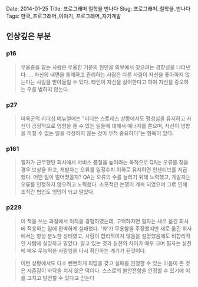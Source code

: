 Date: 2014-01-25
Title: 프로그래머 철학을 만나다
Slug: 프로그래머_철학을_만나다
Tags: 한국_프로그래머_이야기, 프로그래머_자기계발

## 인상깊은 부분

### p16
> 우울증을 앓는 사람은 우울한 기분의 원인을 외부에서 찾으려는 경향성을 나타낸다.
...
> 자신의 내면을 통제하고 관리하는 사람은 다른 사람이 자신을 좋아하지 않는다는 사실을 받아들일 수 있다. 타인이 자신을 싫어한다고 하여 자신을 증오하는 우를 범하지 않는다.

### p27
> 미육군의 리더십 메뉴얼에는 "리더는 스트레스 상황에서도 평성심을 유지하고 자신이 긍정적으로 영향을 줄 수 있는 일들에 대해서 에너지를 쏟으며, 자신이 영향을 끼칠 수 없는 일을 걱정하지 않는 것이 무척 중요하다"는 항목이 있다.

### p161
> 필자가 근무했던 회사에서 서비스 품질을 높이려는 목적으로 QA는 오류를 찾을 경우 보상을 하고, 개발자는 오류를 일정수치 이하로 유지하면 인센티브를 지급했다. 어떤 일이 벌어졌을까? QA는 오류의 수를 늘리기 위해 노력했고, 개발자는 오류를 인정하지 않으려고 노력했다. 소모적인 논쟁이 계속 되었으며 그로 인해 조직간 협업도 엉망이 되고 말았다.

### p229
> 이 책을 쓰는 과정에서 이직을 경험하였는데, 고백하자면 필자는 새로 옮긴 회사에 적응하는 일에 완벽하게 실패했다. '화'가 무용함을 주장했지만 새로 옮긴 회사에서는 항상 분노한 상태였고, 사람이 합리적이지 않음을 설명했음에도 비합리적인 사람에 실망하고 말았다. 알고 있는 것과 실천의 차이가 매우 크며 필자는 실천에 매우 무능력한 사람임을 다시 확인하는 계기가 된것이다.

> 이런 상황에서도 다소 뻔뻔하게 희망을 갖고 실패를 인정할 수 있는 마음이 든 것은 자존감이 바닥을 치지 않은 덕이다. 스스로의 불안전함을 인정할 수 있기에 이를 고치고 발전할 수 있다고 믿는다

